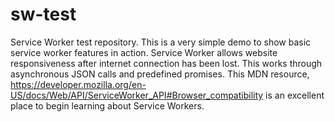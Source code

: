# sw-test
Service Worker test repository. This is a very simple demo to show basic service worker features in action.
Service Worker allows website responsiveness after internet connection has been lost. 
This works through asynchronous JSON calls and predefined promises.
This MDN resource, https://developer.mozilla.org/en-US/docs/Web/API/ServiceWorker_API#Browser_compatibility is an excellent
place to begin learning about Service Workers.
